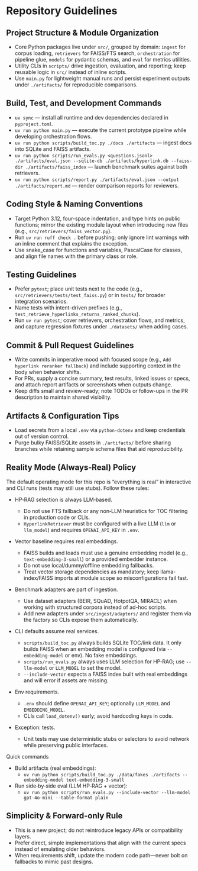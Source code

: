 # Repository Guidelines

## Project Structure & Module Organization
- Core Python packages live under `src/`, grouped by domain: `ingest` for corpus loading, `retrievers` for FAISS/FTS search, `orchestration` for pipeline glue, `models` for pydantic schemas, and `eval` for metrics utilities.
- Utility CLIs in `scripts/` drive ingestion, evaluation, and reporting; keep reusable logic in `src/` instead of inline scripts.
- Use `main.py` for lightweight manual runs and persist experiment outputs under `./artifacts/` for reproducible comparisons.

## Build, Test, and Development Commands
- `uv sync` — install all runtime and dev dependencies declared in `pyproject.toml`.
- `uv run python main.py` — execute the current prototype pipeline while developing orchestration flows.
- `uv run python scripts/build_toc.py ./docs ./artifacts` — ingest docs into SQLite and FAISS artifacts.
- `uv run python scripts/run_evals.py <questions.jsonl> ./artifacts/eval.json --sqlite-db ./artifacts/hyperlink.db --faiss-dir ./artifacts/faiss_index` — launch benchmark suites against both retrievers.
- `uv run python scripts/report.py ./artifacts/eval.json --output ./artifacts/report.md` — render comparison reports for reviewers.

## Coding Style & Naming Conventions
- Target Python 3.12, four-space indentation, and type hints on public functions; mirror the existing module layout when introducing new files (e.g., `src/retrievers/faiss_vector.py`).
- Run `uv run ruff check .` before pushing; only ignore lint warnings with an inline comment that explains the exception.
- Use snake_case for functions and variables, PascalCase for classes, and align file names with the primary class or role.

## Testing Guidelines
- Prefer `pytest`; place unit tests next to the code (e.g., `src/retrievers/tests/test_faiss.py`) or in `tests/` for broader integration scenarios.
- Name tests with intent-driven prefixes (e.g., `test_retrieve_hyperlinks_returns_ranked_chunks`).
- Run `uv run pytest`; cover retrievers, orchestration flows, and metrics, and capture regression fixtures under `./datasets/` when adding cases.

## Commit & Pull Request Guidelines
- Write commits in imperative mood with focused scope (e.g., `Add hyperlink reranker fallback`) and include supporting context in the body when behavior shifts.
- For PRs, supply a concise summary, test results, linked issues or specs, and attach report artifacts or screenshots when outputs change.
- Keep diffs small and review-ready; note TODOs or follow-ups in the PR description to maintain shared visibility.

## Artifacts & Configuration Tips
- Load secrets from a local `.env` via `python-dotenv` and keep credentials out of version control.
- Purge bulky FAISS/SQLite assets in `./artifacts/` before sharing branches while retaining sample schema files that aid reproducibility.

## Reality Mode (Always‑Real) Policy
The default operating mode for this repo is “everything is real” in interactive and CLI runs (tests may still use stubs). Follow these rules:

- HP‑RAG selection is always LLM‑based.
  - Do not use FTS fallback or any non‑LLM heuristics for TOC filtering in production code or CLIs.
  - `HyperlinkRetriever` must be configured with a live LLM (`llm` or `llm_model`) and requires `OPENAI_API_KEY` in `.env`.

- Vector baseline requires real embeddings.
  - FAISS builds and loads must use a genuine embedding model (e.g., `text-embedding-3-small`) or a provided embedder instance.
  - Do not use local/dummy/offline embedding fallbacks.
  - Treat vector storage dependencies as mandatory; keep llama-index/FAISS imports at module scope so misconfigurations fail fast.
- Benchmark adapters are part of ingestion.
  - Use dataset adapters (BEIR, SQuAD, HotpotQA, MIRACL) when working with structured corpora instead of ad-hoc scripts.
  - Add new adapters under `src/ingest/adapters/` and register them via the factory so CLIs expose them automatically.

- CLI defaults assume real services.
  - `scripts/build_toc.py` always builds SQLite TOC/link data. It only builds FAISS when an embedding model is configured (via `--embedding-model` or env). No fake embeddings.
  - `scripts/run_evals.py` always uses LLM selection for HP‑RAG; use `--llm-model` or `LLM_MODEL` to set the model.
  - `--include-vector` expects a FAISS index built with real embeddings and will error if assets are missing.

- Env requirements.
  - `.env` should define `OPENAI_API_KEY`; optionally `LLM_MODEL` and `EMBEDDING_MODEL`.
  - CLIs call `load_dotenv()` early; avoid hardcoding keys in code.

- Exception: tests.
  - Unit tests may use deterministic stubs or selectors to avoid network while preserving public interfaces.

Quick commands
- Build artifacts (real embeddings):
  - `uv run python scripts/build_toc.py ./data/fakes ./artifacts --embedding-model text-embedding-3-small`
- Run side‑by‑side eval (LLM HP‑RAG + vector):
  - `uv run python scripts/run_evals.py --include-vector --llm-model gpt-4o-mini --table-format plain`

## Simplicity & Forward-only Rule
- This is a new project; do not reintroduce legacy APIs or compatibility layers.
- Prefer direct, simple implementations that align with the current specs instead of emulating older behaviors.
- When requirements shift, update the modern code path—never bolt on fallbacks to mimic past designs.

